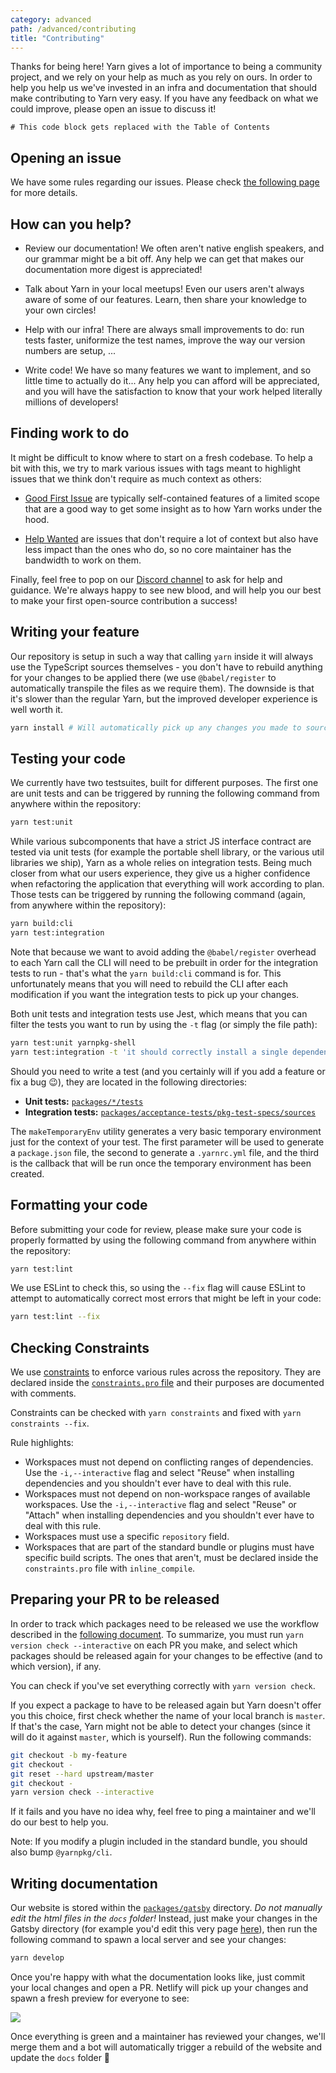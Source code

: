 ```yaml
---
category: advanced
path: /advanced/contributing
title: "Contributing"
---
```


Thanks for being here! Yarn gives a lot of importance to being a community project, and we rely on your help as much as you rely on ours. In order to help you help us we've invested in an infra and documentation that should make contributing to Yarn very easy. If you have any feedback on what we could improve, please open an issue to discuss it!

```toc
# This code block gets replaced with the Table of Contents
```

## Opening an issue

We have some rules regarding our issues. Please check [the following page](/advanced/sherlock) for more details.

## How can you help?

- Review our documentation! We often aren't native english speakers, and our grammar might be a bit off. Any help we can get that makes our documentation more digest is appreciated!

- Talk about Yarn in your local meetups! Even our users aren't always aware of some of our features. Learn, then share your knowledge to your own circles!

- Help with our infra! There are always small improvements to do: run tests faster, uniformize the test names, improve the way our version numbers are setup, ...

- Write code! We have so many features we want to implement, and so little time to actually do it... Any help you can afford will be appreciated, and you will have the satisfaction to know that your work helped literally millions of developers!

## Finding work to do

It might be difficult to know where to start on a fresh codebase. To help a bit with this, we try to mark various issues with tags meant to highlight issues that we think don't require as much context as others:

- [Good First Issue](https://github.com/yarnpkg/berry/issues?q=is%3Aissue+is%3Aopen+label%3A%22good+first+issue%22) are typically self-contained features of a limited scope that are a good way to get some insight as to how Yarn works under the hood.

- [Help Wanted](https://github.com/yarnpkg/berry/issues?q=is%3Aissue+is%3Aopen+label%3A%22help+wanted%22) are issues that don't require a lot of context but also have less impact than the ones who do, so no core maintainer has the bandwidth to work on them.

Finally, feel free to pop on our [Discord channel](https://discordapp.com/invite/yarnpkg) to ask for help and guidance. We're always happy to see new blood, and will help you our best to make your first open-source contribution a success!

## Writing your feature

Our repository is setup in such a way that calling `yarn` inside it will always use the TypeScript sources themselves - you don't have to rebuild anything for your changes to be applied there (we use `@babel/register` to automatically transpile the files as we require them). The downside is that it's slower than the regular Yarn, but the improved developer experience is well worth it.

```bash
yarn install # Will automatically pick up any changes you made to sources
```

## Testing your code

We currently have two testsuites, built for different purposes. The first one are unit tests and can be triggered by running the following command from anywhere within the repository:

```bash
yarn test:unit
```

While various subcomponents that have a strict JS interface contract are tested via unit tests (for example the portable shell library, or the various util libraries we ship), Yarn as a whole relies on integration tests. Being much closer from what our users experience, they give us a higher confidence when refactoring the application that everything will work according to plan. Those tests can be triggered by running the following command (again, from anywhere within the repository):

```bash
yarn build:cli
yarn test:integration
```

Note that because we want to avoid adding the `@babel/register` overhead to each Yarn call the CLI will need to be prebuilt in order for the integration tests to run - that's what the `yarn build:cli` command is for. This unfortunately means that you will need to rebuild the CLI after each modification if you want the integration tests to pick up your changes.

Both unit tests and integration tests use Jest, which means that you can filter the tests you want to run by using the `-t` flag (or simply the file path):

```bash
yarn test:unit yarnpkg-shell
yarn test:integration -t 'it should correctly install a single dependency that contains no sub-dependencies'
```

Should you need to write a test (and you certainly will if you add a feature or fix a bug 😉), they are located in the following directories:

- **Unit tests:** [`packages/*/tests`](https://github.com/search?utf8=%E2%9C%93&q=repo%3Ayarnpkg%2Fberry+filename%3Atest.ts+language%3ATypeScript+language%3ATypeScript&type=Code&ref=advsearch&l=TypeScript&l=TypeScript)
- **Integration tests:** [`packages/acceptance-tests/pkg-test-specs/sources`](https://github.com/yarnpkg/berry/tree/master/packages/acceptance-tests/pkg-tests-specs/sources)

The `makeTemporaryEnv` utility generates a very basic temporary environment just for the context of your test. The first parameter will be used to generate a `package.json` file, the second to generate a `.yarnrc.yml` file, and the third is the callback that will be run once the temporary environment has been created.

## Formatting your code

Before submitting your code for review, please make sure your code is properly formatted by using the following command from anywhere within the repository:

```bash
yarn test:lint
```

We use ESLint to check this, so using the `--fix` flag will cause ESLint to attempt to automatically correct most errors that might be left in your code:

```bash
yarn test:lint --fix
```

## Checking Constraints

We use [constraints](/features/constraints) to enforce various rules across the repository. They are declared inside the [`constraints.pro` file](https://github.com/yarnpkg/berry/blob/master/constraints.pro) and their purposes are documented with comments.

Constraints can be checked with `yarn constraints` and fixed with `yarn constraints --fix`.

Rule highlights:
- Workspaces must not depend on conflicting ranges of dependencies. Use the `-i,--interactive` flag and select "Reuse" when installing dependencies and you shouldn't ever have to deal with this rule.
- Workspaces must not depend on non-workspace ranges of available workspaces. Use the `-i,--interactive` flag and select "Reuse" or "Attach" when installing dependencies and you shouldn't ever have to deal with this rule.
- Workspaces must use a specific `repository` field.
- Workspaces that are part of the standard bundle or plugins must have specific build scripts. The ones that aren't, must be declared inside the `constraints.pro` file with `inline_compile`.

## Preparing your PR to be released

In order to track which packages need to be released we use the workflow described in the [following document](https://yarnpkg.com/advanced/managing-releases). To summarize, you must run `yarn version check --interactive` on each PR you make, and select which packages should be released again for your changes to be effective (and to which version), if any.

You can check if you've set everything correctly with `yarn version check`.

If you expect a package to have to be released again but Yarn doesn't offer you this choice, first check whether the name of your local branch is `master`. If that's the case, Yarn might not be able to detect your changes (since it will do it against `master`, which is yourself). Run the following commands:

```bash
git checkout -b my-feature
git checkout -
git reset --hard upstream/master
git checkout -
yarn version check --interactive
```


If it fails and you have no idea why, feel free to ping a maintainer and we'll do our best to help you.

Note: If you modify a plugin included in the standard bundle, you should also bump `@yarnpkg/cli`.

## Writing documentation

Our website is stored within the [`packages/gatsby`](https://github.com/yarnpkg/berry/tree/master/packages/gatsby) directory. *Do not manually edit the html files in the `docs` folder!* Instead, just make your changes in the Gatsby directory (for example you'd edit this very page [here](https://github.com/yarnpkg/berry/blob/master/packages/gatsby/content/advanced/plugin-tutorial.md)), then run the following command to spawn a local server and see your changes:

```bash
yarn develop
```

Once you're happy with what the documentation looks like, just commit your local changes and open a PR. Netlify will pick up your changes and spawn a fresh preview for everyone to see:

![](https://user-images.githubusercontent.com/1037931/61949789-3cc09300-afac-11e9-9817-89e97771a4e1.png)

Once everything is green and a maintainer has reviewed your changes, we'll merge them and a bot will automatically trigger a rebuild of the website and update the `docs` folder 🙂
